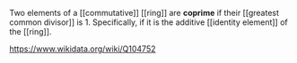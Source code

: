 Two elements of a [[commutative]] [[ring]] are **coprime** if their  [[greatest common divisor]] is $1$. Specifically, if it is the additive [[identity element]] of the [[ring]].

https://www.wikidata.org/wiki/Q104752